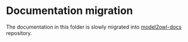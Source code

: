 # Documentation migration

The documentation in this folder is slowly migrated into [model2owl-docs](https://github.com/meaningfy-ws/model2owl-docs) repository.

